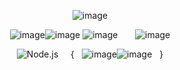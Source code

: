 <div align="center">
  
 ![image](https://github.com/29Kumait/29Kumait/assets/137179507/4ac2087a-e3f5-4f02-8feb-3ba5ad47bef1)
 
 ![image](https://github.com/29Kumait/29Kumait/assets/137179507/c09a2608-8194-4374-a4fb-35bbd16b3b33)![image](https://github.com/29Kumait/29Kumait/assets/137179507/79f02909-2de6-427f-8510-5d946e62fbd6)   ![image](https://github.com/29Kumait/29Kumait/assets/137179507/c48e5d81-8dce-4693-9f45-e159c69adcda) &nbsp; &nbsp; &nbsp;  ![image](https://github.com/29Kumait/29Kumait/assets/137179507/413c02a6-f83a-4e00-9191-8eea7e9edde6)

       

![Node.js](https://img.shields.io/badge/Node.js-339933?style=for-the-badge&logo=nodedotjs&logoColor=white)  &nbsp; &nbsp;   {  &nbsp; ![image](https://github.com/29Kumait/29Kumait/assets/137179507/b5379aa4-f58a-44b2-950e-d66e6dd941c1)![image](https://github.com/29Kumait/29Kumait/assets/137179507/5977266a-555c-466b-b9e9-5f33dc2cc18c) &nbsp; }

</div>

